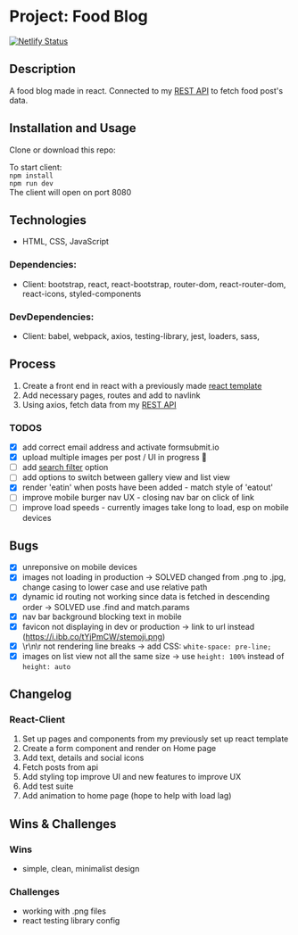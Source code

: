 # Project: Food Blog

[![Netlify Status](https://api.netlify.com/api/v1/badges/6a27d0fa-401c-418b-9287-3c99a94a2854/deploy-status)](https://app.netlify.com/sites/stesfood/deploys)
## Description 
A food blog made in react. Connected to my [REST API](https://github.com/natbibi/my-rest-api) to fetch food post's data.

## Installation and Usage

Clone or download this repo:

To start client:   
    `npm install`   
    `npm run dev`  
The client will open on port 8080   

## Technologies  
- HTML, CSS, JavaScript  

### Dependencies: 

   - Client: bootstrap, react, react-bootstrap, router-dom, react-router-dom, react-icons, styled-components
   
### DevDependencies:
   
   - Client: babel, webpack, axios, testing-library, jest, loaders, sass, 

## Process 
1. Create a front end in react with a previously made [react template](https://github.com/natbibi/react-template)
2. Add necessary pages, routes and add to navlink 
3. Using axios, fetch data from my [REST API](https://github.com/natbibi/my-rest-api) 

### TODOS
- [x] add correct email address and activate formsubmit.io 
- [x] upload multiple images per post / UI in progress 🚧
- [ ] add [search filter](https://www.django-rest-framework.org/api-guide/filtering/#djangofilterbackend) option
- [ ] add options to switch between gallery view and list view
- [x] render 'eatin' when posts have been added - match style of 'eatout'
- [ ] improve mobile burger nav UX - closing nav bar on click of link
- [ ] improve load speeds - currently images take long to load, esp on mobile devices

## Bugs
- [x] unreponsive on mobile devices 
- [x] images not loading in production -> SOLVED changed from .png to .jpg, change casing to lower case and use relative path   
- [x] dynamic id routing not working since data is fetched in descending order -> SOLVED use .find and match.params 
- [x] nav bar background blocking text in mobile 
- [x] favicon not displaying in dev or production -> link to url instead (https://i.ibb.co/tYjPmCW/stemoji.png)
- [x] \r\n\r not rendering line breaks -> add CSS: `white-space: pre-line;` 
- [x] images on list view not all the same size -> use `height: 100%` instead of `height: auto` 

## Changelog

### React-Client
1. Set up pages and components from my previously set up react template
2. Create a form component and render on Home page 
3. Add text, details and social icons
4. Fetch posts from api 
5. Add styling top improve UI and new features to improve UX
5. Add test suite
6. Add animation to home page (hope to help with load lag)

## Wins & Challenges
### Wins
- simple, clean, minimalist design   

### Challenges
- working with .png files  
- react testing library config

